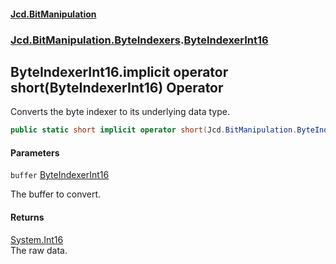 #### [Jcd.BitManipulation](index.md 'index')
### [Jcd.BitManipulation.ByteIndexers](Jcd.BitManipulation.ByteIndexers.md 'Jcd.BitManipulation.ByteIndexers').[ByteIndexerInt16](Jcd.BitManipulation.ByteIndexers.ByteIndexerInt16.md 'Jcd.BitManipulation.ByteIndexers.ByteIndexerInt16')

## ByteIndexerInt16.implicit operator short(ByteIndexerInt16) Operator

Converts the byte indexer to its underlying data type.

```csharp
public static short implicit operator short(Jcd.BitManipulation.ByteIndexers.ByteIndexerInt16 buffer);
```
#### Parameters

<a name='Jcd.BitManipulation.ByteIndexers.ByteIndexerInt16.op_Implicitshort(Jcd.BitManipulation.ByteIndexers.ByteIndexerInt16).buffer'></a>

`buffer` [ByteIndexerInt16](Jcd.BitManipulation.ByteIndexers.ByteIndexerInt16.md 'Jcd.BitManipulation.ByteIndexers.ByteIndexerInt16')

The buffer to convert.

#### Returns
[System.Int16](https://docs.microsoft.com/en-us/dotnet/api/System.Int16 'System.Int16')  
The raw data.